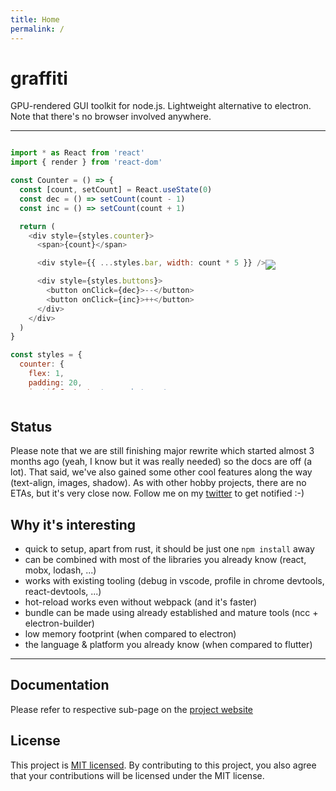 ```yaml
---
title: Home
permalink: /
---
```


# graffiti
GPU-rendered GUI toolkit for node.js. Lightweight alternative to electron.
Note that there's no browser involved anywhere.

---

<div style="display: flex; align-items: center">
<div style="max-height: 400px; overflow-y: scroll">

```javascript
import * as React from 'react'
import { render } from 'react-dom'

const Counter = () => {
  const [count, setCount] = React.useState(0)
  const dec = () => setCount(count - 1)
  const inc = () => setCount(count + 1)

  return (
    <div style={styles.counter}>
      <span>{count}</span>

      <div style={{ ...styles.bar, width: count * 5 }} />

      <div style={styles.buttons}>
        <button onClick={dec}>--</button>
        <button onClick={inc}>++</button>
      </div>
    </div>
  )
}

const styles = {
  counter: {
    flex: 1,
    padding: 20,
    justifyContent: 'space-between'
  },

  bar: {
    backgroundColor: '#ff0000',
    height: 20
  },

  buttons: {
    flexDirection: 'row',
    justifyContent: 'space-between'
  }
}

render(<Counter />, document.body)
```

</div>
<img src="./docs/images/counter.gif" />
</div>
<br>

## Status
Please note that we are still finishing major rewrite which started almost 3 months ago (yeah, I know but it was really needed) so the docs are off (a lot). That said, we've also gained some other cool features along the way (text-align, images, shadow). As with other hobby projects, there are no ETAs, but it's very close now. Follow me on my [twitter](https://twitter.com/cztomsik) to get notified :-)

## Why it's interesting
- quick to setup, apart from rust, it should be just one `npm install` away
- can be combined with most of the libraries you already know (react, mobx, lodash, ...)
- works with existing tooling (debug in vscode, profile in chrome devtools, react-devtools, ...)
- hot-reload works even without webpack (and it's faster)
- bundle can be made using already established and mature tools (ncc + electron-builder)
- low memory footprint (when compared to electron)
- the language & platform you already know (when compared to flutter)

---

## Documentation
Please refer to respective sub-page on the
[project website](http://tomsik.cz/stain)

## License
This project is [MIT licensed](./LICENSE). By contributing to this project, you also agree that your contributions will be licensed under the MIT license.
